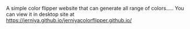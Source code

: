 A simple color flipper website that can generate all range of colors.....
You can view it in desktop site at https://jerniya.github.io/jerniyacolorflipper.github.io/
